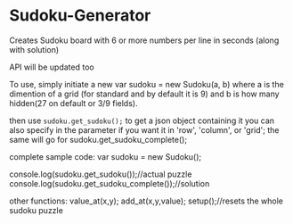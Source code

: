# Sudoku-Generator
Creates Sudoku board with 6 or more numbers per line in seconds (along with solution)

API will be updated too

To use, simply initiate a new var sudoku = new Sudoku(a, b) where a is the dimention of a grid (for standard and by default it is 9) and b is how many hidden(27 on default or 3/9 fields).

then use ```sudoku.get_sudoku();``` to get a json object containing it
you can also specify in the parameter if you want it in 'row', 'column', or 'grid';
the same will go for sudoku.get_sudoku_complete(); 

complete sample code:
var sudoku = new Sudoku();

console.log(sudoku.get_sudoku());//actual puzzle
console.log(sudoku.get_sudoku_complete());//solution

other functions:
value_at(x,y);
add_at(x,y,value);
setup();//resets the whole sudoku puzzle
